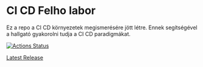 # CI CD Felho labor

Ez a repo a CI CD környezetek megismerésére jött létre. Ennek segítségével a hallgató gyakorolni tudja a CI CD paradigmákat.


[![Actions Status](https://github.com/desertkido/cicd/workflows/Test,%20build%20and%20release/badge.svg)](https://github.com/desertkido/cicd/actions)

[Latest Release](https://github.com/desertkido/cicd/releases/tag/latest)

